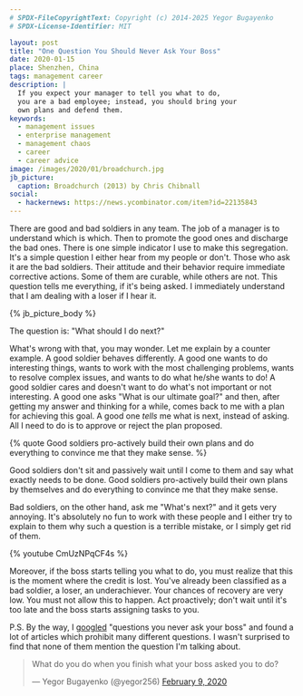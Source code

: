 ```yaml
---
# SPDX-FileCopyrightText: Copyright (c) 2014-2025 Yegor Bugayenko
# SPDX-License-Identifier: MIT

layout: post
title: "One Question You Should Never Ask Your Boss"
date: 2020-01-15
place: Shenzhen, China
tags: management career
description: |
  If you expect your manager to tell you what to do,
  you are a bad employee; instead, you should bring your
  own plans and defend them.
keywords:
  - management issues
  - enterprise management
  - management chaos
  - career
  - career advice
image: /images/2020/01/broadchurch.jpg
jb_picture:
  caption: Broadchurch (2013) by Chris Chibnall
social:
  - hackernews: https://news.ycombinator.com/item?id=22135843
---
```


There are good and bad soldiers in any team. The job of a manager is to
understand which is which. Then to promote the good ones and discharge the bad ones.
There is one simple indicator I use to make this segregation. It's a simple
question I either hear from my people or don't. Those who ask it
are the bad soldiers. Their attitude and their behavior require immediate
corrective actions. Some of them are curable, while others are not. This
question tells me everything, if it's being asked. I immediately understand
that I am dealing with a loser if I hear it.

<!--more-->

{% jb_picture_body %}

The question is: "What should I do next?"

What's wrong with that, you may wonder. Let me explain by a counter example.
A good soldier behaves differently. A good one wants to do interesting things,
wants to work with the most challenging problems, wants to resolve complex
issues, and wants to do what he/she wants to do!
A good soldier cares and doesn't want to do what's not important or not interesting.
A good one asks "What is our ultimate goal?" and then, after getting my answer and thinking
for a while, comes back to me with a plan for achieving this goal. A good one
_tells_ me what is next, instead of asking. All I need to do is to approve
or reject the plan proposed.

{% quote Good soldiers pro-actively build their own plans and do everything to convince me that they make sense. %}

Good soldiers don't sit and passively wait until I come to them and say what exactly
needs to be done. Good soldiers pro-actively build their own plans by themselves and
do everything to convince me that they make sense.

Bad soldiers, on the other hand, ask me "What's next?" and it gets very annoying.
It's absolutely no fun to work with these people and I either try to explain to them
why such a question is a terrible mistake, or I simply get rid of them.

{% youtube CmUzNPqCF4s %}

Moreover, if the boss starts telling you what to do, you must realize that this
is the moment where the credit is lost. You've already been classified
as a bad soldier, a loser, an underachiever. Your chances of recovery are very
low. You must not allow this to happen. Act proactively; don't wait until
it's too late and the boss starts assigning tasks to you.

P.S. By the way, I [googled](https://www.google.com/search?q=questions+you+never+ask+your+boss)
"questions you never ask your boss" and found
a lot of articles which prohibit many different questions. I wasn't
surprised to find that none of them mention the question I'm talking about.

<blockquote class="twitter-tweet"><p lang="en" dir="ltr">What do you do when you finish what your boss asked you to do?</p>&mdash; Yegor Bugayenko (@yegor256) <a href="https://twitter.com/yegor256/status/1226410473354080256?ref_src=twsrc%5Etfw">February 9, 2020</a></blockquote> <script async src="https://platform.twitter.com/widgets.js" charset="utf-8"></script>
